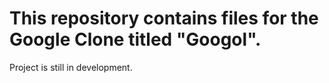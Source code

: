 # This repository contains files for the Google Clone titled "Googol".
Project is still in development.